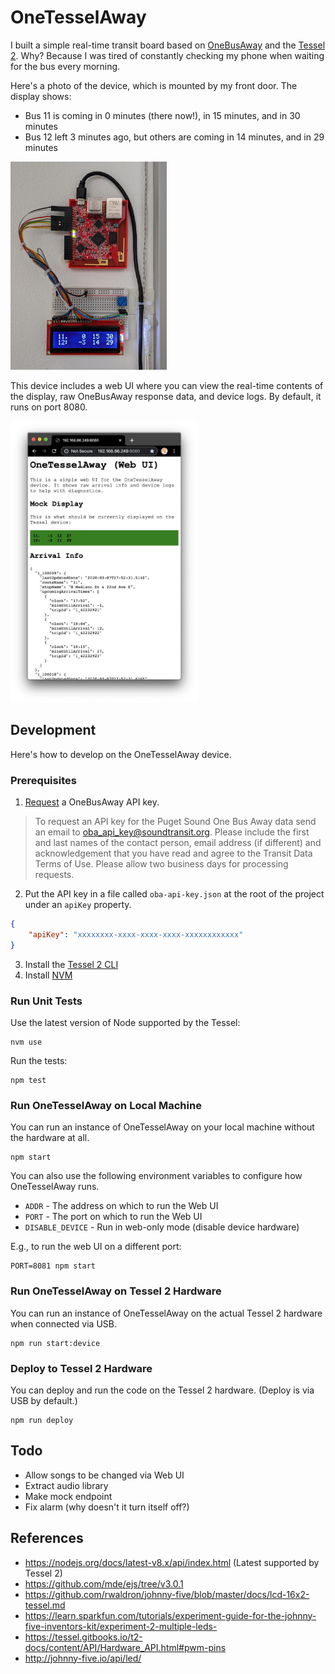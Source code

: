 # OneTesselAway

I built a simple real-time transit board based on [OneBusAway](https://onebusaway.org/) and the [Tessel 2](https://tessel.io/). Why? Because I was tired of constantly checking my phone when waiting for the bus every morning.

Here's a photo of the device, which is mounted by my front door. The display shows:

-   Bus 11 is coming in 0 minutes (there now!), in 15 minutes, and in 30 minutes
-   Bus 12 left 3 minutes ago, but others are coming in 14 minutes, and in 29 minutes

<img src="./img/device.jpg" width="250"/>

This device includes a web UI where you can view the real-time contents of the display, raw OneBusAway response data, and device logs. By default, it runs on port 8080.

<img src="./img/web-ui.png" width="300"/>

## Development

Here's how to develop on the OneTesselAway device.

### Prerequisites

1. [Request](https://www.soundtransit.org/help-contacts/business-information/open-transit-data-otd) a OneBusAway API key.

> To request an API key for the Puget Sound One Bus Away data send an email to oba_api_key@soundtransit.org. Please include the first and last names of the contact person, email address (if different) and acknowledgement that you have read and agree to the Transit Data Terms of Use. Please allow two business days for processing requests.

2. Put the API key in a file called `oba-api-key.json` at the root of the project under an `apiKey` property.

```json
{
    "apiKey": "xxxxxxxx-xxxx-xxxx-xxxx-xxxxxxxxxxxx"
}
```

3. Install the [Tessel 2 CLI](https://tessel.gitbooks.io/t2-docs/content/API/CLI.html#installation)
4. Install [NVM](https://github.com/nvm-sh/nvm)

### Run Unit Tests

Use the latest version of Node supported by the Tessel:

    nvm use

Run the tests:

    npm test

### Run OneTesselAway on Local Machine

You can run an instance of OneTesselAway on your local machine without the hardware at all.

    npm start

You can also use the following environment variables to configure how OneTesselAway runs.

-   `ADDR` - The address on which to run the Web UI
-   `PORT` - The port on which to run the Web UI
-   `DISABLE_DEVICE` - Run in web-only mode (disable device hardware)

E.g., to run the web UI on a different port:

    PORT=8081 npm start

### Run OneTesselAway on Tessel 2 Hardware

You can run an instance of OneTesselAway on the actual Tessel 2 hardware when connected via USB.

    npm run start:device

### Deploy to Tessel 2 Hardware

You can deploy and run the code on the Tessel 2 hardware. (Deploy is via USB by default.)

    npm run deploy

## Todo

-   Allow songs to be changed via Web UI
-   Extract audio library
-   Make mock endpoint
-   Fix alarm (why doesn't it turn itself off?)

## References

-   https://nodejs.org/docs/latest-v8.x/api/index.html (Latest supported by Tessel 2)
-   https://github.com/mde/ejs/tree/v3.0.1
-   https://github.com/rwaldron/johnny-five/blob/master/docs/lcd-16x2-tessel.md
-   https://learn.sparkfun.com/tutorials/experiment-guide-for-the-johnny-five-inventors-kit/experiment-2-multiple-leds-
-   https://tessel.gitbooks.io/t2-docs/content/API/Hardware_API.html#pwm-pins
-   http://johnny-five.io/api/led/
